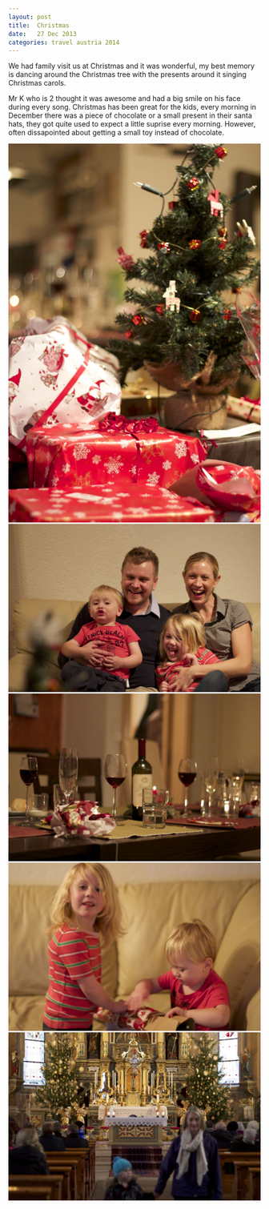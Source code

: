 ```yaml
---
layout: post
title:  Christmas
date:   27 Dec 2013
categories: travel austria 2014
---
```


We had family visit us at Christmas and it was wonderful, my best memory is dancing around the Christmas tree with the presents around it singing Christmas carols. 

Mr K who is 2 thought it was awesome and had a big smile on his face during every song. Christmas has been great for the kids, every morning in December there was a piece of chocolate or a small present in their santa hats, they got quite used to expect a little suprise every morning. However, often dissapointed about getting a small toy instead of chocolate.


![](/photos/IMG_1379.jpg)
![](/photos/IMG_1392.jpg)
![](/photos/IMG_1367.jpg)
![](/photos/IMG_1372.jpg)
![](/photos/IMG_1354.jpg)
